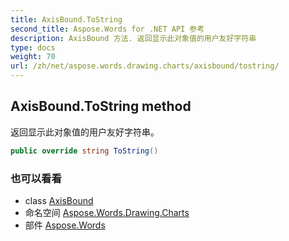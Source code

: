 ```yaml
---
title: AxisBound.ToString
second_title: Aspose.Words for .NET API 参考
description: AxisBound 方法. 返回显示此对象值的用户友好字符串
type: docs
weight: 70
url: /zh/net/aspose.words.drawing.charts/axisbound/tostring/
---
```

## AxisBound.ToString method

返回显示此对象值的用户友好字符串。

```csharp
public override string ToString()
```

### 也可以看看

* class [AxisBound](../)
* 命名空间 [Aspose.Words.Drawing.Charts](../../axisbound/)
* 部件 [Aspose.Words](../../../)


